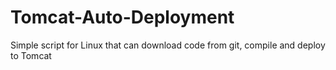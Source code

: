 # Tomcat-Auto-Deployment
Simple script for Linux that can download code from git, compile and deploy to Tomcat
